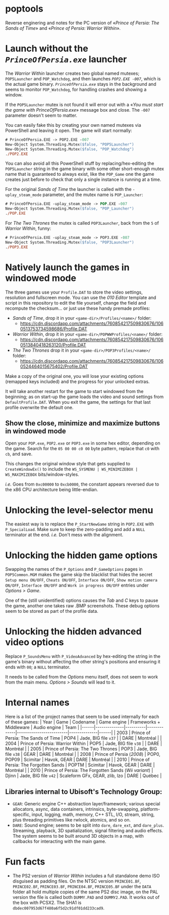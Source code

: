 # poptools
Reverse enginering and notes for the PC version of «_Prince of Persia: The Sands of Time_» and «_Prince of Persia: Warrior Within_».

# Launch without the _`PrinceOfPersia.exe`_ launcher

The _Warrior Within_ launcher creates two global named mutexes; `POP5Launcher` and `POP_Watchdog`, and then launches _`POP2.EXE -007`_, which is the actual game binary. _`PrinceOfPersia.exe`_ stays in the background and seems to monitor `POP_Watchdog`, for handling crashes and showing a window.

If the `POP5Launcher` mutex is not found it will error out with a «_You must start the game with PrinceOfPersia.exe_» message box and close. The `-007` parameter doesn't seem to matter.

You can easily fake this by creating your own named mutexes via PowerShell and leaving it open. The game will start normally:
```ps
# PrinceOfPersia.EXE -> POP2.EXE -007
New-Object System.Threading.Mutex($false, "POP5Launcher")
New-Object System.Threading.Mutex($false, "POP_Watchdog")
./POP2.EXE
```

You can also avoid all this PowerShell stuff by replacing/hex-editing the `POP5Launcher` string in the game binary with some other short-enough mutex name that is guaranteed to always exist, like the `POP_Game` one the game creates just before to check that only a single instance is running at a time.


For the original _Sands of Time_ the launcher is called with the `-uplay_steam_mode` parameter, and the mutex name is `POP_Launcher`:
```ps
# PrinceOfPersia.EXE -uplay_steam_mode -> POP.EXE -007
New-Object System.Threading.Mutex($false, "POP_Launcher")
./POP.EXE
```

For _The Two Thrones_ the mutex is called `POP3Launcher`, back from the `5` of _Warrior Within_, funny:
```ps
# PrinceOfPersia.EXE -uplay_steam_mode -> POP3.EXE -007
New-Object System.Threading.Mutex($false, "POP3Launcher")
./POP3.EXE
```

# Natively launch the games in windowed mode

The three games use your `Profile.DAT` to store the video settings, resolution and fullscreen mode. You can use the *010 Editor* template and script in this repository to edit the file yourself, change the field and recompute the checksum... or just use these handy premade profiles:

* *Sands of Time*, drop it in your `<game-dir>/Profiles/<name>/` folder:
  *  https://cdn.discordapp.com/attachments/760854217509830676/1060513753734598686/Profile.DAT
* *Warrior Within*, drop it in your `<game-dir>/POPWWProfiles/<name>/` folder:
  * https://cdn.discordapp.com/attachments/760854217509830676/1060513840418263120/Profile.DAT
* *The Two Thrones* drop it in your `<game-dir>/POP3Profiles/<name>/` folder:
  * https://cdn.discordapp.com/attachments/760854217509830676/1060524464015675402/Profile.DAT

Make a copy of the original one, you will lose your existing options (remapped keys included) and the progress for your unlocked extras.

It will take another restart for the game to start windowed from the beginning; as on start-up the game loads the video and sound settings from `DefaultProfile.DAT`. When you exit the game, the settings for that last profile overwrite the default one.

## Show the close, minimize and maximize buttons in windowed mode

Open your `POP.exe`, `POP2.exe` or `POP3.exe` in some hex editor, depending on the game. Search for the `05 00 00 c0 00` byte pattern, replace that `c0` with `cb`, and save.

This changes the original window style that gets supplied to `CreateWindowEx()` to include the `WS_SYSMENU | WS_MINIMIZEBOX | WS_MAXIMIZEBOX` bits/window-styles.

*i.e.* Goes from `0xc00000` to `0xcb0000`, the constant appears reversed due to the x86 CPU architecture being little-endian.

# Unlocking the level-selector menu
The easiest way is to replace the `P_StartNewGame` string in `POP2.EXE` with `P_SpecialLoad`. Make sure to keep the zero-padding and add a `NULL` terminator at the end. _i.e._ Don't mess with the alignment.

# Unlocking the hidden game options
Swapping the names of the `P_Options` and `P_GameOptions` pages in `POP5Common.MGM` makes the game skip the blacklist that hides the secret `Setup menu ON/OFF`, `Cheats ON/OFF`, `Interface ON/OFF`, `Show motion camera ON/OFF`, `Interface ON/OFF` and `Work in progress ON/OFF` entries under _Options > Game_.

One of the (still unidentified) options causes the _Tab_ and _C_ keys to pause the game, another one takes raw .BMP screenshots. These debug options seem to be stored as part of the profile data.

# Unlocking the hidden advanced video options
Replace `P_SoundsMenu` with `P_VideoAdvanced` by hex-editing the string in the game's binary without affecting the other string's positions and ensuring it ends with `00`; a `NULL` terminator.

It needs to be called from the _Options_ menu itself, does not seem to work from the main menu. _Options > Sounds_ will lead to it.


# Internal names
Here is a list of the project names that seem to be used internally for each of these games:
| Year | Game         | Codename | Game engine | Frameworks + Middleware | Audio engine | Team |
|------|--------------|----------|-------------|-------------------------|--------------|------|
| 2003 | Prince of Persia: The Sands of Time                   | POP4        | Jade, BIG file `v37` |                                | DARE | Montréal |
| 2004 | Prince of Persia: Warrior Within                      | POP5        | Jade, BIG file `v38` |                                | DARE | Montréal |
| 2005 | Prince of Persia: The Two Thrones                     | POP3        | Jade, BIG file `v38` | GEAR                           | DARE | Montréal |
| 2008 | Prince of Persia (*2008*)                             | POP0, POP09 | Scimitar             | Havok, GEAR                    | DARE | Montréal |
| 2010 | Prince of Persia: The Forgotten Sands                 | POPTM       | Scimitar             | Havok, GEAR                    | DARE | Montréal |
| 2010 | Prince of Persia: The Forgotten Sands (*Wii variant*) | Djinn       | Jade, BIG file `v42` | Scaleform GFx, GEAR, zlib, lzo | DARE |   Québec |

## Libraries internal to Ubisoft's Technology Group:
 * `GEAR`: Generic engine C++ abstraction layer/framework; various special allocators, async, data containers, intrinsics, byte-swapping, platform-specific, input, logging, math, memory, C++ STL, I/O, stream, string, plus threading primitives like rwlock, atomics, and so on.
 * `DARE`: Sound engine; seems to be split into `dare`, `dare_ext`, and `dare_plus`. Streaming, playback, 3D spatialization, signal filtering and audio effects. The system seems to be built around 3D objects in a map, with callbacks for interacting with the main game.

# Fun facts

* The PS2 version of *Warrior Within* includes a full standalone demo ISO disguised as padding files. On the NTSC version `PRINCE01.BF`, `PRINCE02.BF`, `PRINCE03.BF`, `PRINCE04.BF`, `PRINCE05.BF` under the `DATA` folder all hold multiple copies of the same PS2 disc image, on the PAL version the file is called both `DUMMY.PAD` and `DUMMY2.PAD`. It works out of the box with PCSX2. The SHA1 is `dbdec007953d67f480a6f5d2c91df01dd233cad9`.
